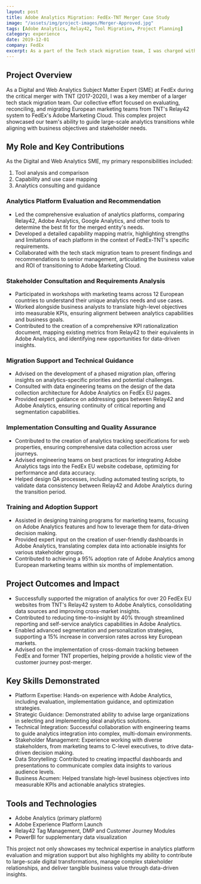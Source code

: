 ```yaml
---
layout: post
title: Adobe Analytics Migration: FedEx-TNT Merger Case Study
image: "/assets/img/project-images/Merger-Approved.jpg"
tags: [Adobe Analytics, Relay42, Tool Migration, Project Planning]
category: experience
date: 2019-12-01
company: FedEx
excerpt: As a part of the Tech stack migration team, I was charged with understanding and planning the migration of the Analytics, Data Management and Tag management solution from Relay42 to Adobe 
---
```


## Project Overview

As a Digital and Web Analytics Subject Matter Expert (SME) at FedEx during the critical merger with TNT (2017-2020), I was a key member of a larger tech stack migration team. Our collective effort focused on evaluating, reconciling, and migrating European marketing teams from TNT's Relay42 system to FedEx's Adobe Marketing Cloud. This complex project showcased our team's ability to guide large-scale analytics transitions while aligning with business objectives and stakeholder needs.

## My Role and Key Contributions

As the Digital and Web Analytics SME, my primary responsibilities included:

1. Tool analysis and comparison
2. Capability and use case mapping
3. Analytics consulting and guidance

### Analytics Platform Evaluation and Recommendation

- Led the comprehensive evaluation of analytics platforms, comparing Relay42, Adobe Analytics, Google Analytics, and other tools to determine the best fit for the merged entity's needs.
- Developed a detailed capability mapping matrix, highlighting strengths and limitations of each platform in the context of FedEx-TNT's specific requirements.
- Collaborated with the tech stack migration team to present findings and recommendations to senior management, articulating the business value and ROI of transitioning to Adobe Marketing Cloud.

### Stakeholder Consultation and Requirements Analysis

- Participated in workshops with marketing teams across 12 European countries to understand their unique analytics needs and use cases.
- Worked alongside business analysts to translate high-level objectives into measurable KPIs, ensuring alignment between analytics capabilities and business goals.
- Contributed to the creation of a comprehensive KPI rationalization document, mapping existing metrics from Relay42 to their equivalents in Adobe Analytics, and identifying new opportunities for data-driven insights.

### Migration Support and Technical Guidance

- Advised on the development of a phased migration plan, offering insights on analytics-specific priorities and potential challenges.
- Consulted with data engineering teams on the design of the data collection architecture for Adobe Analytics on FedEx EU pages.
- Provided expert guidance on addressing gaps between Relay42 and Adobe Analytics, ensuring continuity of critical reporting and segmentation capabilities.

### Implementation Consulting and Quality Assurance

- Contributed to the creation of analytics tracking specifications for web properties, ensuring comprehensive data collection across user journeys.
- Advised engineering teams on best practices for integrating Adobe Analytics tags into the FedEx EU website codebase, optimizing for performance and data accuracy.
- Helped design QA processes, including automated testing scripts, to validate data consistency between Relay42 and Adobe Analytics during the transition period.

### Training and Adoption Support

- Assisted in designing training programs for marketing teams, focusing on Adobe Analytics features and how to leverage them for data-driven decision making.
- Provided expert input on the creation of user-friendly dashboards in Adobe Analytics, translating complex data into actionable insights for various stakeholder groups.
- Contributed to achieving a 95% adoption rate of Adobe Analytics among European marketing teams within six months of implementation.

## Project Outcomes and Impact

- Successfully supported the migration of analytics for over 20 FedEx EU websites from TNT's Relay42 system to Adobe Analytics, consolidating data sources and improving cross-market insights.
- Contributed to reducing time-to-insight by 40% through streamlined reporting and self-service analytics capabilities in Adobe Analytics.
- Enabled advanced segmentation and personalization strategies, supporting a 15% increase in conversion rates across key European markets.
- Advised on the implementation of cross-domain tracking between FedEx and former TNT properties, helping provide a holistic view of the customer journey post-merger.

## Key Skills Demonstrated

- Platform Expertise: Hands-on experience with Adobe Analytics, including evaluation, implementation guidance, and optimization strategies.
- Strategic Guidance: Demonstrated ability to advise large organizations in selecting and implementing ideal analytics solutions.
- Technical Integration: Successful collaboration with engineering teams to guide analytics integration into complex, multi-domain environments.
- Stakeholder Management: Experience working with diverse stakeholders, from marketing teams to C-level executives, to drive data-driven decision making.
- Data Storytelling: Contributed to creating impactful dashboards and presentations to communicate complex data insights to various audience levels.
- Business Acumen: Helped translate high-level business objectives into measurable KPIs and actionable analytics strategies.

## Tools and Technologies

- Adobe Analytics (primary platform)
- Adobe Experience Platform Launch
- Relay42 Tag Management, DMP and Customer Journey Modules
- PowerBI for supplementary data visualization

This project not only showcases my technical expertise in analytics platform evaluation and migration support but also highlights my ability to contribute to large-scale digital transformations, manage complex stakeholder relationships, and deliver tangible business value through data-driven insights.
